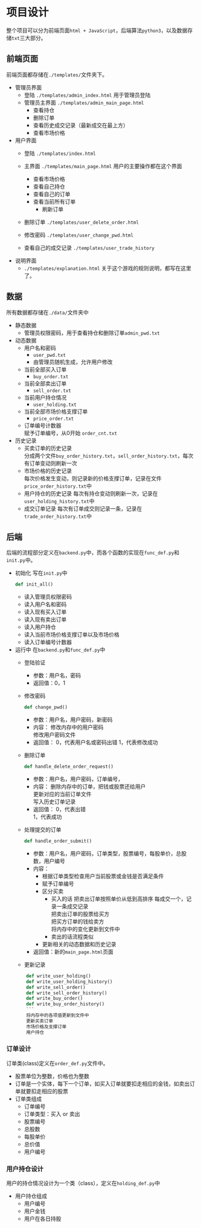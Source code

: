# 项目设计
整个项目可以分为前端页面`html + JavaScript`，后端算法`python3`，以及数据存储`txt`三大部分。
## 前端页面
前端页面都存储在`./templates/`文件夹下。
* 管理员界面 
    * 登陆
        `./templates/admin_index.html`
        用于管理员登陆
    * 管理员主界面
        `./templates/admin_main_page.html`
        * 查看持仓
        * 删除订单
        * 查看历史成交记录（最新成交在最上方）
        * 查看市场价格
* 用户界面
    * 登陆 
        `./templates/index.html` 
    * 主界面 
        `./templates/main_page.html`
        用户的主要操作都在这个界面
        * 查看市场价格
        * 查看自己持仓
        * 查看自己的订单
        * 查看当前所有订单
            * 刷新订单

    * 删除订单 
        `./templates/user_delete_order.html`
    * 修改密码 
        `./templates/user_change_pwd.html` 
    * 查看自己的成交记录 
        `./templates/user_trade_history`
* 说明界面 
    * `./templates/explanation.html`
        关于这个游戏的规则说明，都写在这里了。
## 数据
所有数据都存储在`./data/`文件夹中
* 静态数据
    * 管理员权限密码，用于查看持仓和删除订单`admin_pwd.txt`
* 动态数据
    * 用户名和密码 
        * `user_pwd.txt`   
        * 由管理员随机生成，允许用户修改
    * 当前全部买入订单 
        * `buy_order.txt`
    * 当前全部卖出订单 
        * `sell_order.txt`
    * 当前用户持仓情况
        * `user_holding.txt`
    * 当前全部市场价格支撑订单
        * `price_order.txt`
    * 订单编号计数器  
        赋予订单编号，从0开始
        `order_cnt.txt`
* 历史记录
    * 买卖订单的历史记录  
        分成两个文件`buy_order_history.txt`，`sell_order_history.txt`，每次有订单变动则刷新一次
    * 市场价格的历史记录  
        每次价格发生变动，则记录新的价格支撑订单，记录在文件`price_order_history.txt`中
    * 用户持仓的历史记录
        每次有持仓变动则刷新一次，记录在`user_holding_history.txt`中
    * 成交订单记录
        每次有订单成交则记录一条，记录在`trade_order_history.txt`中  




## 后端
后端的流程部分定义在`backend.py`中，而各个函数的实现在`func_def.py`和`init.py`中。
* 初始化
    写在`init.py`中
    ```python
    def init_all()
    ```
    * 读入管理员权限密码
    * 读入用户名和密码
    * 读入现有买入订单
    * 读入现有卖出订单
    * 读入用户持仓
    * 读入当前市场价格支撑订单以及市场价格
    * 读入订单编号计数器
* 运行中
    在`backend.py`和`func_def.py`中
    * 登陆验证
        * 参数：用户名，密码
        * 返回值：0，1
    * 修改密码
        ```python
        def change_pwd()
        ```
        * 参数：用户名，用户密码，新密码
        * 内容：
            修改内存中的用户密码  
            修改用户密码文件
        * 返回值：
            0，代表用户名或密码出错
            1，代表修改成功
    * 删除订单 
        ```python
        def handle_delete_order_request()
        ```
        * 参数：用户名，用户密码，订单编号，
        * 内容：
            删除内存中的订单，把钱或股票还给用户  
            更新对应的当前订单文件  
            写入历史订单记录
        * 返回值：
            0，代表出错  
            1，代表成功

    * 处理提交的订单
        ```python
        def handle_order_submit()
        ```
        * 参数：用户名，用户密码，订单类型，股票编号，每股单价，总股数，用户编号
        * 内容：
            * 根据订单类型检查用户当前股票或金钱是否满足条件
            * 赋予订单编号
            * 区分买卖
                * 买入的话
                    把卖出订单按照单价从低到高排序
                    每成交一个，记录一条成交记录  
                    把卖出订单的股票给买方  
                    把买方订单的钱给卖方  
                    将内存中的变化更新到文件中
                * 卖出的话流程类似
            * 更新相关的动态数据和历史记录
        * 返回值：新的`main_page.html`页面
    * 更新记录
    ```python
        def write_user_holding()
        def write_user_holding_history()
        def write_sell_order()
        def write_sell_order_history()
        def write_buy_order()
        def write_buy_order_history()
        ```
        将内存中的各项值更新到文件中  
        更新买卖订单  
        市场价格及支撑订单
        用户持仓
### 订单设计
订单类(class)定义在`order_def.py`文件中。
* 股票单位为整数，价格也为整数
* 订单是一个实体，每下一个订单，如买入订单就要扣走相应的金钱，如卖出订单就要扣走相应的股票
* 订单类组成
    * 订单编号
    * 订单类型：买入 or 卖出
    * 股票编号
    * 总股数
    * 每股单价
    * 总价值
    * 用户编号
### 用户持仓设计
用户的持仓情况设计为一个类（class），定义在`holding_def.py`中
* 用户持仓组成
    * 用户编号
    * 用户金钱
    * 用户在各日持股

